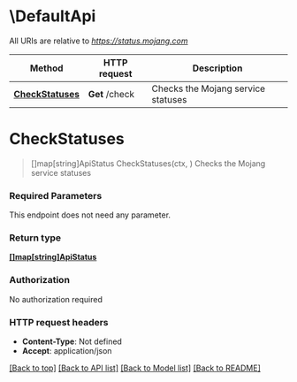 # \DefaultApi

All URIs are relative to *https://status.mojang.com*

Method | HTTP request | Description
------------- | ------------- | -------------
[**CheckStatuses**](DefaultApi.md#CheckStatuses) | **Get** /check | Checks the Mojang service statuses


# **CheckStatuses**
> []map[string]ApiStatus CheckStatuses(ctx, )
Checks the Mojang service statuses

### Required Parameters
This endpoint does not need any parameter.

### Return type

[**[]map[string]ApiStatus**](map.md)

### Authorization

No authorization required

### HTTP request headers

 - **Content-Type**: Not defined
 - **Accept**: application/json

[[Back to top]](#) [[Back to API list]](../README.md#documentation-for-api-endpoints) [[Back to Model list]](../README.md#documentation-for-models) [[Back to README]](../README.md)

